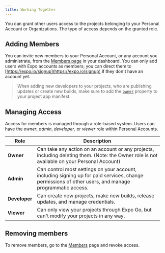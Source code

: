 ```yaml
---
title: Working Together
---
```


You can grant other users access to the projects belonging to your Personal Account or Organizations. The type of access depends on the granted role.

## Adding Members

You can invite new members to your Personal Account, or any account you administrate, from the [Members page](https://expo.io/settings/members) in your dashboard. You can only add users with Expo accounts as members; you can direct them to [https://expo.io/signup](https://expo.io/signup) if they don't have an account yet.

> When adding new developers to your projects, who are publishing updates or create new builds, make sure to add the [`owner`](../versions/latest/config/app.md#owner) property to your project app manifest.

## Managing Access

Access for members is managed through a role-based system. Users can have the _owner_, _admin_, _developer_, or _viewer_ role within Personal Accounts.

| Role          | Description                                                                                                                                           |
| ------------- | ----------------------------------------------------------------------------------------------------------------------------------------------------- |
| **Owner**     | Can take any action on an account or any projects, including deleting them. (Note: the Owner role is not available on your Personal Account)          |
| **Admin**     | Can control most settings on your account, including signing up for paid services, change permissions of other users, and manage programmatic access. |
| **Developer** | Can create new projects, make new builds, release updates, and manage credentials.                                                                    |
| **Viewer**    | Can only view your projects through Expo Go, but can't modify your projects in any way.                                                       |

## Removing members

To remove members, go to the [Members](https://expo.io/settings/members) page and revoke access.
